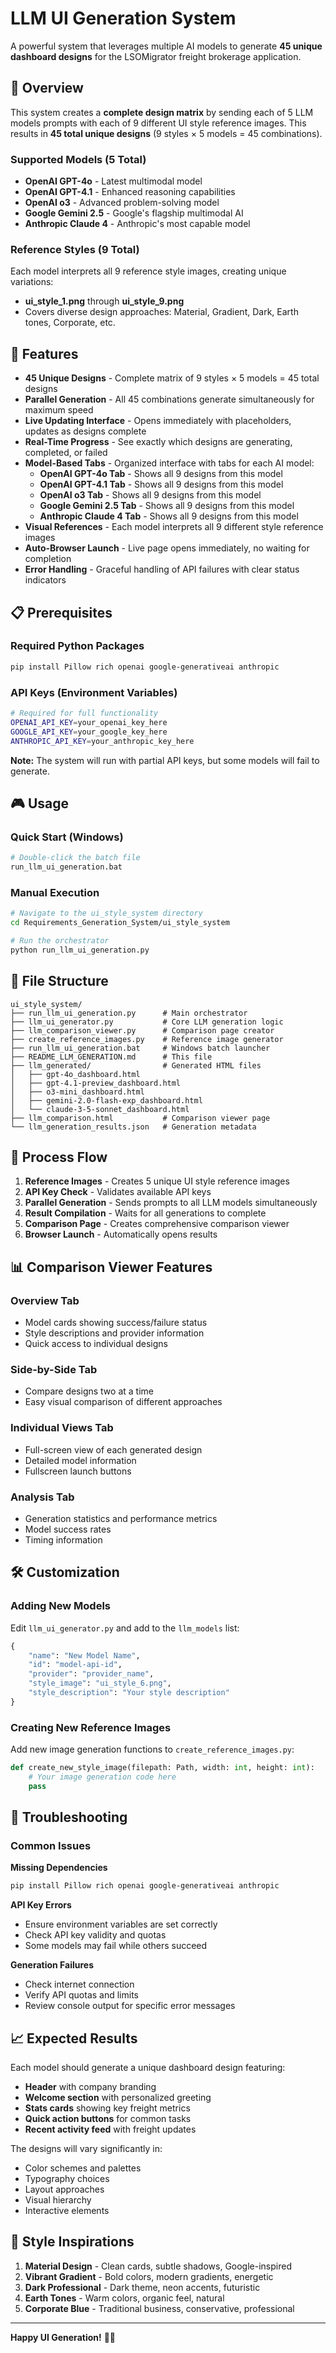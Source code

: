 # LLM UI Generation System

A powerful system that leverages multiple AI models to generate **45 unique dashboard designs** for the LSOMigrator freight brokerage application.

## 🎯 Overview

This system creates a **complete design matrix** by sending each of 5 LLM models prompts with each of 9 different UI style reference images. This results in **45 total unique designs** (9 styles × 5 models = 45 combinations).

### Supported Models (5 Total)
- **OpenAI GPT-4o** - Latest multimodal model
- **OpenAI GPT-4.1** - Enhanced reasoning capabilities
- **OpenAI o3** - Advanced problem-solving model
- **Google Gemini 2.5** - Google's flagship multimodal AI
- **Anthropic Claude 4** - Anthropic's most capable model

### Reference Styles (9 Total)
Each model interprets all 9 reference style images, creating unique variations:
- **ui_style_1.png** through **ui_style_9.png**
- Covers diverse design approaches: Material, Gradient, Dark, Earth tones, Corporate, etc.

## 🚀 Features

- **45 Unique Designs** - Complete matrix of 9 styles × 5 models = 45 total designs
- **Parallel Generation** - All 45 combinations generate simultaneously for maximum speed
- **Live Updating Interface** - Opens immediately with placeholders, updates as designs complete
- **Real-Time Progress** - See exactly which designs are generating, completed, or failed
- **Model-Based Tabs** - Organized interface with tabs for each AI model:
  - **OpenAI GPT-4o Tab** - Shows all 9 designs from this model
  - **OpenAI GPT-4.1 Tab** - Shows all 9 designs from this model
  - **OpenAI o3 Tab** - Shows all 9 designs from this model
  - **Google Gemini 2.5 Tab** - Shows all 9 designs from this model
  - **Anthropic Claude 4 Tab** - Shows all 9 designs from this model
- **Visual References** - Each model interprets all 9 different style reference images
- **Auto-Browser Launch** - Live page opens immediately, no waiting for completion
- **Error Handling** - Graceful handling of API failures with clear status indicators

## 📋 Prerequisites

### Required Python Packages
```bash
pip install Pillow rich openai google-generativeai anthropic
```

### API Keys (Environment Variables)
```bash
# Required for full functionality
OPENAI_API_KEY=your_openai_key_here
GOOGLE_API_KEY=your_google_key_here  
ANTHROPIC_API_KEY=your_anthropic_key_here
```

**Note:** The system will run with partial API keys, but some models will fail to generate.

## 🎮 Usage

### Quick Start (Windows)
```bash
# Double-click the batch file
run_llm_ui_generation.bat
```

### Manual Execution
```bash
# Navigate to the ui_style_system directory
cd Requirements_Generation_System/ui_style_system

# Run the orchestrator
python run_llm_ui_generation.py
```

## 📁 File Structure

```
ui_style_system/
├── run_llm_ui_generation.py      # Main orchestrator
├── llm_ui_generator.py           # Core LLM generation logic
├── llm_comparison_viewer.py      # Comparison page creator
├── create_reference_images.py    # Reference image generator
├── run_llm_ui_generation.bat     # Windows batch launcher
├── README_LLM_GENERATION.md      # This file
├── llm_generated/                # Generated HTML files
│   ├── gpt-4o_dashboard.html
│   ├── gpt-4.1-preview_dashboard.html
│   ├── o3-mini_dashboard.html
│   ├── gemini-2.0-flash-exp_dashboard.html
│   └── claude-3-5-sonnet_dashboard.html
├── llm_comparison.html           # Comparison viewer page
└── llm_generation_results.json   # Generation metadata
```

## 🔄 Process Flow

1. **Reference Images** - Creates 5 unique UI style reference images
2. **API Key Check** - Validates available API keys
3. **Parallel Generation** - Sends prompts to all LLM models simultaneously
4. **Result Compilation** - Waits for all generations to complete
5. **Comparison Page** - Creates comprehensive comparison viewer
6. **Browser Launch** - Automatically opens results

## 📊 Comparison Viewer Features

### Overview Tab
- Model cards showing success/failure status
- Style descriptions and provider information
- Quick access to individual designs

### Side-by-Side Tab
- Compare designs two at a time
- Easy visual comparison of different approaches

### Individual Views Tab
- Full-screen view of each generated design
- Detailed model information
- Fullscreen launch buttons

### Analysis Tab
- Generation statistics and performance metrics
- Model success rates
- Timing information

## 🛠️ Customization

### Adding New Models
Edit `llm_ui_generator.py` and add to the `llm_models` list:

```python
{
    "name": "New Model Name",
    "id": "model-api-id", 
    "provider": "provider_name",
    "style_image": "ui_style_6.png",
    "style_description": "Your style description"
}
```

### Creating New Reference Images
Add new image generation functions to `create_reference_images.py`:

```python
def create_new_style_image(filepath: Path, width: int, height: int):
    # Your image generation code here
    pass
```

## 🔧 Troubleshooting

### Common Issues

**Missing Dependencies**
```bash
pip install Pillow rich openai google-generativeai anthropic
```

**API Key Errors**
- Ensure environment variables are set correctly
- Check API key validity and quotas
- Some models may fail while others succeed

**Generation Failures**
- Check internet connection
- Verify API quotas and limits
- Review console output for specific error messages

## 📈 Expected Results

Each model should generate a unique dashboard design featuring:
- **Header** with company branding
- **Welcome section** with personalized greeting  
- **Stats cards** showing key freight metrics
- **Quick action buttons** for common tasks
- **Recent activity feed** with freight updates

The designs will vary significantly in:
- Color schemes and palettes
- Typography choices
- Layout approaches
- Visual hierarchy
- Interactive elements

## 🎨 Style Inspirations

1. **Material Design** - Clean cards, subtle shadows, Google-inspired
2. **Vibrant Gradient** - Bold colors, modern gradients, energetic
3. **Dark Professional** - Dark theme, neon accents, futuristic
4. **Earth Tones** - Warm colors, organic feel, natural
5. **Corporate Blue** - Traditional business, conservative, professional

---

**Happy UI Generation!** 🎨✨

